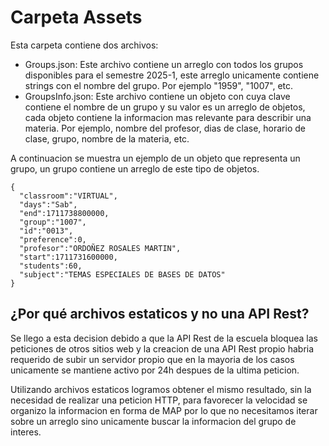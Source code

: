 # Carpeta Assets

Esta carpeta contiene dos archivos:

- Groups.json: Este archivo contiene un arreglo con todos los grupos disponibles para el semestre 2025-1,
  este arreglo unicamente contiene strings con el nombre del grupo. Por ejemplo "1959", "1007", etc.
- GroupsInfo.json: Este archivo contiene un objeto con cuya clave contiene el nombre de un grupo y su valor es un
  arreglo de objetos, cada objeto contiene la informacion mas relevante para describir una materia. Por ejemplo,
  nombre del profesor, dias de clase, horario de clase, grupo, nombre de la materia, etc.

A continuacion se muestra un ejemplo de un objeto que representa un grupo, un grupo contiene un arreglo de este
tipo de objetos.

```
{
  "classroom":"VIRTUAL",
  "days":"Sab",
  "end":1711738800000,
  "group":"1007",
  "id":"0013",
  "preference":0,
  "profesor":"ORDOÑEZ ROSALES MARTIN",
  "start":1711731600000,
  "students":60,
  "subject":"TEMAS ESPECIALES DE BASES DE DATOS"
}
```

## ¿Por qué archivos estaticos y no una API Rest?

Se llego a esta decision debido a que la API Rest de la escuela bloquea las peticiones de otros sitios web
y la creacion de una API Rest propio habria requerido de subir un servidor propio que en la mayoria de los casos
unicamente se mantiene activo por 24h despues de la ultima peticion.

Utilizando archivos estaticos logramos obtener el mismo resultado, sin la necesidad de realizar una peticion HTTP,
para favorecer la velocidad se organizo la informacion en forma de MAP por lo que no necesitamos iterar sobre un arreglo
sino unicamente buscar la informacion del grupo de interes.
